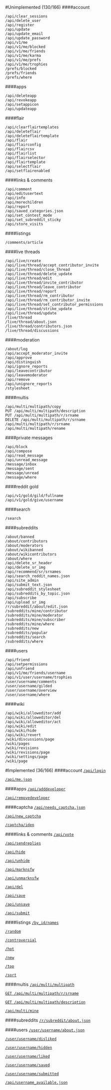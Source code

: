 <!--- Generated 2014-08-18 at 23:16:29 EDT. Do ./gradlew updateEndpoints to update. DO NOT MODIFY DIRECTLY -->
#Unimplemented (130/166)
####account
~~~
/api/clear_sessions
/api/delete_user
/api/register
/api/update
/api/update_email
/api/update_password
/api/v1/me
/api/v1/me/blocked
/api/v1/me/friends
/api/v1/me/karma
/api/v1/me/prefs
/api/v1/me/trophies
/prefs/blocked
/prefs/friends
/prefs/where
~~~

####apps
~~~
/api/deleteapp
/api/revokeapp
/api/setappicon
/api/updateapp
~~~

####flair
~~~
/api/clearflairtemplates
/api/deleteflair
/api/deleteflairtemplate
/api/flair
/api/flairconfig
/api/flaircsv
/api/flairlist
/api/flairselector
/api/flairtemplate
/api/selectflair
/api/setflairenabled
~~~

####links & comments
~~~
/api/comment
/api/editusertext
/api/info
/api/morechildren
/api/report
/api/saved_categories.json
/api/set_contest_mode
/api/set_subreddit_sticky
/api/store_visits
~~~

####listings
~~~
/comments/article
~~~

####live threads
~~~
/api/live/create
/api/live/thread/accept_contributor_invite
/api/live/thread/close_thread
/api/live/thread/delete_update
/api/live/thread/edit
/api/live/thread/invite_contributor
/api/live/thread/leave_contributor
/api/live/thread/report
/api/live/thread/rm_contributor
/api/live/thread/rm_contributor_invite
/api/live/thread/set_contributor_permissions
/api/live/thread/strike_update
/api/live/thread/update
/live/thread
/live/thread/about.json
/live/thread/contributors.json
/live/thread/discussions
~~~

####moderation
~~~
/about/log
/api/accept_moderator_invite
/api/approve
/api/distinguish
/api/ignore_reports
/api/leavecontributor
/api/leavemoderator
/api/remove
/api/unignore_reports
/stylesheet
~~~

####multis
~~~
/api/multi/multipath/copy
PUT /api/multi/multipath/description
PUT /api/multi/multipath/r/srname
DELETE /api/multi/multipath/r/srname
/api/multi/multipath/r/srname
/api/multi/multipath/rename
~~~

####private messages
~~~
/api/block
/api/compose
/api/read_message
/api/unread_message
/message/inbox
/message/sent
/message/unread
/message/where
~~~

####reddit gold
~~~
/api/v1/gold/gild/fullname
/api/v1/gold/give/username
~~~

####search
~~~
/search
~~~

####subreddits
~~~
/about/banned
/about/contributors
/about/moderators
/about/wikibanned
/about/wikicontributors
/about/where
/api/delete_sr_header
/api/delete_sr_img
/api/recommend/sr/srnames
/api/search_reddit_names.json
/api/site_admin
/api/submit_text.json
/api/subreddit_stylesheet
/api/subreddits_by_topic.json
/api/subscribe
/api/upload_sr_img
/r/subreddit/about/edit.json
/subreddits/mine/contributor
/subreddits/mine/moderator
/subreddits/mine/subscriber
/subreddits/mine/where
/subreddits/new
/subreddits/popular
/subreddits/search
/subreddits/where
~~~

####users
~~~
/api/friend
/api/setpermissions
/api/unfriend
/api/v1/me/friends/username
/api/v1/user/username/trophies
/user/username/comments
/user/username/gilded
/user/username/overview
/user/username/where
~~~

####wiki
~~~
/api/wiki/alloweditor/add
/api/wiki/alloweditor/del
/api/wiki/alloweditor/act
/api/wiki/edit
/api/wiki/hide
/api/wiki/revert
/wiki/discussions/page
/wiki/pages
/wiki/revisions
/wiki/revisions/page
/wiki/settings/page
/wiki/page
~~~

#Implemented (36/166)
####account
[`/api/login`](https://github.com/thatJavaNerd/JRAW/blob/master/src/main/java/net/dean/jraw/RedditClient.java#L136)

[`/api/me.json`](https://github.com/thatJavaNerd/JRAW/blob/master/src/main/java/net/dean/jraw/RedditClient.java#L172)

####apps
[`/api/adddeveloper`](https://github.com/thatJavaNerd/JRAW/blob/master/src/main/java/net/dean/jraw/models/LoggedInAccount.java#L197)

[`/api/removedeveloper`](https://github.com/thatJavaNerd/JRAW/blob/master/src/main/java/net/dean/jraw/models/LoggedInAccount.java#L206)

####captcha
[`/api/needs_captcha.json`](https://github.com/thatJavaNerd/JRAW/blob/master/src/main/java/net/dean/jraw/RedditClient.java#L202)

[`/api/new_captcha`](https://github.com/thatJavaNerd/JRAW/blob/master/src/main/java/net/dean/jraw/RedditClient.java#L218)

[`/captcha/iden`](https://github.com/thatJavaNerd/JRAW/blob/master/src/main/java/net/dean/jraw/RedditClient.java#L239)

####links & comments
[`/api/vote`](https://github.com/thatJavaNerd/JRAW/blob/master/src/main/java/net/dean/jraw/models/LoggedInAccount.java#L84)

[`/api/sendreplies`](https://github.com/thatJavaNerd/JRAW/blob/master/src/main/java/net/dean/jraw/models/LoggedInAccount.java#L135)

[`/api/hide`](https://github.com/thatJavaNerd/JRAW/blob/master/src/main/java/net/dean/jraw/models/LoggedInAccount.java#L215)

[`/api/unhide`](https://github.com/thatJavaNerd/JRAW/blob/master/src/main/java/net/dean/jraw/models/LoggedInAccount.java#L215)

[`/api/marknsfw`](https://github.com/thatJavaNerd/JRAW/blob/master/src/main/java/net/dean/jraw/models/LoggedInAccount.java#L146)

[`/api/unmarknsfw`](https://github.com/thatJavaNerd/JRAW/blob/master/src/main/java/net/dean/jraw/models/LoggedInAccount.java#L146)

[`/api/del`](https://github.com/thatJavaNerd/JRAW/blob/master/src/main/java/net/dean/jraw/models/LoggedInAccount.java#L162)

[`/api/save`](https://github.com/thatJavaNerd/JRAW/blob/master/src/main/java/net/dean/jraw/models/LoggedInAccount.java#L128)

[`/api/unsave`](https://github.com/thatJavaNerd/JRAW/blob/master/src/main/java/net/dean/jraw/models/LoggedInAccount.java#L128)

[`/api/submit`](https://github.com/thatJavaNerd/JRAW/blob/master/src/main/java/net/dean/jraw/models/LoggedInAccount.java#L29)

####listings
[`/by_id/names`](https://github.com/thatJavaNerd/JRAW/blob/master/src/main/java/net/dean/jraw/pagination/SpecificPaginator.java#L25)

[`/random`](https://github.com/thatJavaNerd/JRAW/blob/master/src/main/java/net/dean/jraw/RedditClient.java#L312)

[`/controversial`](https://github.com/thatJavaNerd/JRAW/blob/master/src/main/java/net/dean/jraw/pagination/SimplePaginator.java#L23)

[`/hot`](https://github.com/thatJavaNerd/JRAW/blob/master/src/main/java/net/dean/jraw/pagination/SimplePaginator.java#L23)

[`/new`](https://github.com/thatJavaNerd/JRAW/blob/master/src/main/java/net/dean/jraw/pagination/SimplePaginator.java#L23)

[`/top`](https://github.com/thatJavaNerd/JRAW/blob/master/src/main/java/net/dean/jraw/pagination/SimplePaginator.java#L23)

[`/sort`](https://github.com/thatJavaNerd/JRAW/blob/master/src/main/java/net/dean/jraw/pagination/SimplePaginator.java#L23)

####multis
[`/api/multi/multipath`](https://github.com/thatJavaNerd/JRAW/blob/master/src/main/java/net/dean/jraw/RedditClient.java#L290)

[`GET /api/multi/multipath/r/srname`](https://github.com/thatJavaNerd/JRAW/blob/master/src/main/java/net/dean/jraw/RedditClient.java#L290)

[`GET /api/multi/multipath/description`](https://github.com/thatJavaNerd/JRAW/blob/master/src/main/java/net/dean/jraw/RedditClient.java#L305)

[`/api/multi/mine`](https://github.com/thatJavaNerd/JRAW/blob/master/src/main/java/net/dean/jraw/models/LoggedInAccount.java#L222)

####subreddits
[`/r/subreddit/about.json`](https://github.com/thatJavaNerd/JRAW/blob/master/src/main/java/net/dean/jraw/RedditClient.java#L272)

####users
[`/user/username/about.json`](https://github.com/thatJavaNerd/JRAW/blob/master/src/main/java/net/dean/jraw/RedditClient.java#L256)

[`/user/username/disliked`](https://github.com/thatJavaNerd/JRAW/blob/master/src/main/java/net/dean/jraw/pagination/UserPaginatorSubmission.java#L30)

[`/user/username/hidden`](https://github.com/thatJavaNerd/JRAW/blob/master/src/main/java/net/dean/jraw/pagination/UserPaginatorSubmission.java#L30)

[`/user/username/liked`](https://github.com/thatJavaNerd/JRAW/blob/master/src/main/java/net/dean/jraw/pagination/UserPaginatorSubmission.java#L30)

[`/user/username/saved`](https://github.com/thatJavaNerd/JRAW/blob/master/src/main/java/net/dean/jraw/pagination/UserPaginatorSubmission.java#L30)

[`/user/username/submitted`](https://github.com/thatJavaNerd/JRAW/blob/master/src/main/java/net/dean/jraw/pagination/UserPaginatorSubmission.java#L30)

[`/api/username_available.json`](https://github.com/thatJavaNerd/JRAW/blob/master/src/main/java/net/dean/jraw/RedditClient.java#L277)

